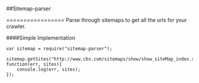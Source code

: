 ##Sitemap-parser

=================
Parse through sitemaps to get all the urls for your crawler.

####Simple Implementation

    var sitemap = require("sitemap-parser");

	sitemap.getSites("http://www.cbs.com/sitemaps/show/show_siteMap_index.xml", function(err, sites){
		console.log(err, sites);
	});

